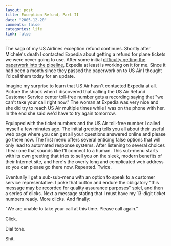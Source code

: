 ```yaml
--- 
layout: post
title: Exception Refund, Part II
date: "2005-12-20"
comments: false
categories: life
link: false
---
```

The saga of my US Airlines exception refund continues. Shortly after Michele's death I contacted Expedia about getting a refund for plane tickets we were never going to use. After some initial <a href="http://www.zanshin.net/blogs/000683.html" title="Exception Refund">difficulty getting the paperwork into the pipeline</a>, Expedia at least is working on it for me. Since it had been a month since they passed the paperwork on to US Air I thought I'd call them today for an update.

Imagine my surprise to learn that US Air hasn't contacted Expedia at all. Picture the shock when I discovered that calling the US Air Refund Customer Service center toll-free number gets a recording saying that "we can't take your call right now." The woman at Expedia was very nice and she did try to reach US Air multiple times while I was on the phone with her. In the end she said we'd have to try again tomorrow.

Equipped with the ticket numbers and the US Air toll-free number I called myself a few minutes ago. The initial greeting tells you all about their useful web page where you can get all your questions answered online and please go there now. The first menu offers several enticing false options that will only lead to automated response systems. After listening to several choices I hear one that sounds like I'll connect to a human. This sub-menu starts with its own greeting that tries to sell you on the sleek, modern benefits of their Internet site, and here's the overly long and complicated web address so you can please go there now. Repeated. Twice.

Eventually I get a sub-sub-menu with an option to speak to a customer service representative. I poke that button and endure the obligatory "this message may be recorded for quality assurance purposes" spiel, and then a series of clicks. Next a message stating that I must have my 13-digit ticket numbers ready. More clicks. And finally:

"We are unable to take your call at this time. Please call again."

Click.

Dial tone.

Shit.

